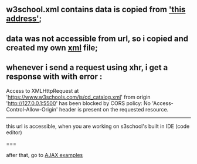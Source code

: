 ## w3school.xml contains data is copied from ['this address'](https://www.w3schools.com/js/cd_catalog.xml);

## data was not accessible from url, so i copied and created my own [xml](https://github.com/raeesmghl/my-javascript-notes/blob/main/AJAX/w3sPROJECT/w3school.xml) file;

## whenever i send a request using xhr, i get a response with with error : 
Access to XMLHttpRequest at 'https://www.w3schools.com/js/cd_catalog.xml' from origin 'http://127.0.0.1:5500' has been blocked by CORS policy: No 'Access-Control-Allow-Origin' header is present on the requested resource.



---


this url is accessible, when you are working on s3school's built in IDE (code editor)


===

after that, go to [AJAX examples](https://www.w3schools.com/js/js_ajax_examples.asp) 
